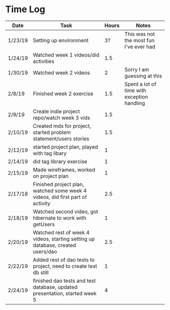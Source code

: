 # Time Log

| Date | Task | Hours | Notes|
|------|------|-------|------|
| 1/23/19|Setting up environment | 3?| This was not the most fun I've ever had |
| 1/24/19|Watched week 1 videos/did activities | 1.5|  |
| 1/30/19|Watched week 2 videos | 2| Sorry I am guessing at this |
| 2/8/19|Finished week 2 exercise | 1.5| Spent a lot of time with exception handling  |
| 2/9/19|Create indie project repo/watch week 3 vids |1.5|  |
| 2/10/19|Created mds for project, started problem statement/users stories | 1.5|  |
|2/12/19|started project plan, played with tag libary |1| |
|2/14/19|did tag library exercise|1| |
|2/15/19| Made wireframes, worked on project plan |1| |
|2/17/18|Finished project plan, watched some week 4 videos, did first part of activity|2.5| |
|2/18/19|Watched second video, got hibernate to work with getUsers|1||
|2/20/19|Watched rest of week 4 videos, starting setting up database, created users/dao|2.5|
|2/22/19| Added rest of dao tests to project, need to create test db still|1||
|2/24/19|finished dao tests and test database, updated presentation, started week 5|4||
